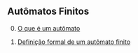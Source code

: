## Autômatos Finitos

0. [O que é um autômato](p0000_que_e_automato_finito.md)

1. [Definição formal de um autômato finito](p0001_definicao.md)
